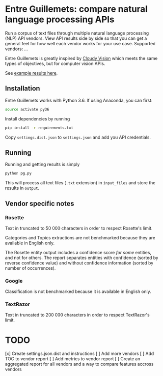 # Entre Guillemets: compare natural language processing APIs

Run a corpus of text files through multiple natural language processing (NLP) API vendors. View API results side by side so that you can get a general feel for how well each vendor works for your use case. Supported vendors: ...

Entre Guillemets is greatly inspired by [Cloudy Vision](https://github.com/goberoi/cloudy_vision) which meets the same types of objectives, but for computer vision APIs.

See [example results here](https://projet-tamis.github.io/entre-guillemets/report/).

## Installation

Entre Guillemets works with Python 3.6. If using Anaconda, you can first:

```bash
source activate py36
```

Install dependencies by running

```bash
pip install -r requirements.txt
```

Copy `settings.dist.json` to `settings.json` and add you API credentials.


## Running

Running and getting results is simply

```bash
python pg.py
```

This will process all text files (`.txt` extension) in `input_files` and store the results in `output`.

## Vendor specific notes

### Rosette

Text in truncated to 50 000 characters in order to respect Rosette's limit.

Categories and Topics extractions are not benchmarked because they are available in English only.

The Rosette entity output includes a confidence score _for some_ entities, and not for others. The report separates entities with confidence (sorted by reverse confidence value) and without confidence information (sorted by number of occurrences).

### Google

Classification is not benchmarked because it is available in English only.

### TextRazor

Text in truncated to 200 000 characters in order to respect TextRazor's limit.

# TODO

[x] Create settings.json.dist and instructions
[ ] Add more vendors
[ ] Add TOC to vendor report
[ ] Add metrics to vendor report
[ ] Create an aggregated report for all vendors and a way to compare features accross vendors
